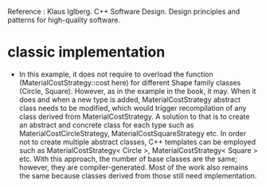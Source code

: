 Reference : Klaus Iglberg. C++ Software Design. Design principles and patterns for high-quality software.
# classic implementation
* In this example, it does not require to overload the function (MaterialCostStrategy::cost here) for different Shape family classes (Circle, Square). However, as in the example in the book, it may. When it does and when a new type is added, MaterialCostStrategy abstract class needs to be modified, which would trigger recompilation of any class derived from MaterialCostStrategy. A solution to that is to create an abstract and concrete class for each type such as MaterialCostCircleStrategy, MaterialCostSquareStrategy etc. In order not to create multiple abstract classes, C++ templates can be employed such as MaterialCostStrategy< Circle >, MaterialCostStrategy< Square > etc. With this approach, the number of base classes are the same; however, they are compiler-generated. Most of the work also remains the same because classes derived from those still need implementation.
